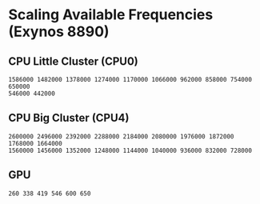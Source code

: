 # Scaling Available Frequencies (Exynos 8890)

## CPU Little Cluster (CPU0)

    1586000 1482000 1378000 1274000 1170000 1066000 962000 858000 754000 650000 
    546000 442000

## CPU Big Cluster (CPU4)

    2600000 2496000 2392000 2288000 2184000 2080000 1976000 1872000 1768000 1664000 
    1560000 1456000 1352000 1248000 1144000 1040000 936000 832000 728000

## GPU 

    260 338 419 546 600 650
